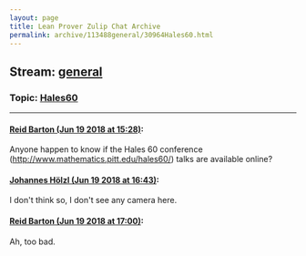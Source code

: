 ```yaml
---
layout: page
title: Lean Prover Zulip Chat Archive 
permalink: archive/113488general/30964Hales60.html
---
```


## Stream: [general](index.html)
### Topic: [Hales60](30964Hales60.html)

---

#### [Reid Barton (Jun 19 2018 at 15:28)](https://leanprover.zulipchat.com/#narrow/stream/113488-general/topic/Hales60/near/128304460):
Anyone happen to know if the Hales 60 conference (http://www.mathematics.pitt.edu/hales60/) talks are available online?

#### [Johannes Hölzl (Jun 19 2018 at 16:43)](https://leanprover.zulipchat.com/#narrow/stream/113488-general/topic/Hales60/near/128308176):
I don't think so, I don't see any camera here.

#### [Reid Barton (Jun 19 2018 at 17:00)](https://leanprover.zulipchat.com/#narrow/stream/113488-general/topic/Hales60/near/128309097):
Ah, too bad.

